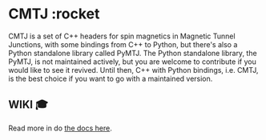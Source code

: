 # CMTJ :rocket

CMTJ is a set of C++ headers for spin magnetics in Magnetic Tunnel Junctions, with some bindings from C++ to Python, but there's also a Python standalone library called PyMTJ. The Python standalone library, the PyMTJ, is not maintained actively, but you are welcome to contribute if you would like to see it revived. Until then, C++ with Python bindings, i.e. CMTJ, is the best choice if you want to go with a maintained version.

## WIKI :mortar_board:

Read more in do [the docs here](cmtj/CMTJ.md).